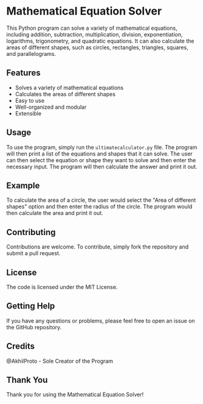 # Mathematical Equation Solver

This Python program can solve a variety of mathematical equations, including addition, subtraction, multiplication, division, exponentiation, logarithms, trigonometry, and quadratic equations. It can also calculate the areas of different shapes, such as circles, rectangles, triangles, squares, and parallelograms.

## Features

* Solves a variety of mathematical equations
* Calculates the areas of different shapes
* Easy to use
* Well-organized and modular
* Extensible

## Usage

To use the program, simply run the `ultimatecalculator.py` file. The program will then print a list of the equations and shapes that it can solve. The user can then select the equation or shape they want to solve and then enter the necessary input. The program will then calculate the answer and print it out.

## Example

To calculate the area of a circle, the user would select the "Area of different shapes" option and then enter the radius of the circle. The program would then calculate the area and print it out.

## Contributing

Contributions are welcome. To contribute, simply fork the repository and submit a pull request.

## License

The code is licensed under the MIT License.

## Getting Help

If you have any questions or problems, please feel free to open an issue on the GitHub repository.

## Credits

@AkhilProto - Sole Creator of the Program

## Thank You

Thank you for using the Mathematical Equation Solver!
